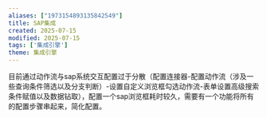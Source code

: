 ```yaml
---
aliases: ["1973154893135842549"]
title: SAP集成
created: 2025-07-15
modified: 2025-07-15
tags: ['集成引擎']
theme: 集成引擎
---
```


目前通过动作流与sap系统交互配置过于分散（配置连接器-配置动作流（涉及一些查询条件筛选以及分支判断）-设置自定义浏览框勾选动作流-表单设置高级搜索条件赋值以及数据钻取），配置一个sap浏览框耗时较久，需要有一个功能将所有的配置步骤串起来，简化配置。